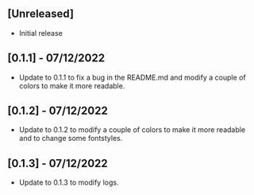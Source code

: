 ## [Unreleased]

- Initial release

## [0.1.1] - 07/12/2022

- Update to 0.1.1 to fix a bug in the README.md and modify a couple of colors to make it more readable.

## [0.1.2] - 07/12/2022

- Update to 0.1.2 to modify a couple of colors to make it more readable and to change some fontstyles.

## [0.1.3] - 07/12/2022

- Update to 0.1.3 to modify logs.